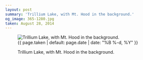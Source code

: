 ```yaml
---
layout: post
summary: 'Trillium Lake, with Mt. Hood in the background.'
og_image: 365-1280.jpg
taken: August 28, 2014
---
```


<figure class="post" data-src="{{ site.assets_url }}/{{ page.og_image }}">
<img alt="Trillium Lake, with Mt. Hood in the background." sizes="(min-width: 700px) 50vw, calc(100vw - 2rem)" src="{{ site.assets_url }}/365-640.jpg" srcset="{{ site.assets_url }}/365-1280.jpg 1280w, {{ site.assets_url }}/365-960.jpg 960w, {{ site.assets_url }}/365-640.jpg 640w, {{ site.assets_url }}/365-320.jpg 320w"/>
<figcaption>
<time>{{ page.taken | default: page.date | date: "%B %-d, %Y" }}</time>
<p>Trillium Lake, with Mt. Hood in the background.</p>
</figcaption>
</figure>
